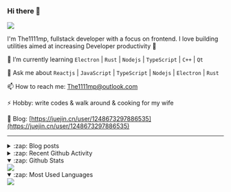 ### Hi there 👋

![](https://komarev.com/ghpvc/?username=1111mp&color=green)

I'm The1111mp, fullstack developer with a focus on frontend. I love building utilities aimed at increasing Developer productivity 🙌

🌱 I’m currently learning `Electron` | `Rust` | `Nodejs` | `TypeScript` | `C++` | `Qt`

💬 Ask me about `Reactjs` | `JavaScript` | `TypeScript` | `Nodejs` | `Electron` | `Rust`

📫 How to reach me: <a href="mailto:The1111mp@outlook.com">The1111mp@outlook.com</a>

⚡ Hobby: write codes & walk around & cooking for my wife

📖 Blog: [https://juejin.cn/user/1248673297886535](https://juejin.cn/user/1248673297886535)

***

<details>
  <summary>:zap: Blog posts</summary>

  - [这里有从零开始构建现代化前端UI组件库所需要的一切](https://juejin.cn/post/7324011329883045915)
  - [使用 nvm-desktop 轻松安装和管理多个 node 版本](https://juejin.cn/post/7267791228872179727)
  - [Electron 中集成 SQLite3 数据库的最佳实践](https://juejin.cn/post/7202807471881306172)
  - [从0开发IM，单聊群聊在线离线消息以及消息的已读未读功能](https://juejin.cn/post/7202583557751865401)
  - [Electron（网页）中实现接近微信消息发送体验的消息输入框及界面](https://juejin.cn/post/7252505446396575781)
  - [Qt中基于QWebEngineView和QWebChannel实现与web的交互](https://juejin.cn/post/7238423148555501629)
</details>

<details>
  <summary>:zap: Recent Github Activity</summary>

  <!--START_SECTION:activity-->
1. 🗣 Commented on [#164](https://github.com/1111mp/nvm-desktop/issues/164#issuecomment-2680392137) in [1111mp/nvm-desktop](https://github.com/1111mp/nvm-desktop)
2. 🗣 Commented on [#164](https://github.com/1111mp/nvm-desktop/issues/164#issuecomment-2680307908) in [1111mp/nvm-desktop](https://github.com/1111mp/nvm-desktop)
3. 🗣 Commented on [#164](https://github.com/1111mp/nvm-desktop/issues/164#issuecomment-2677711134) in [1111mp/nvm-desktop](https://github.com/1111mp/nvm-desktop)
4. 🗣 Commented on [#12583](https://github.com/tauri-apps/tauri/issues/12583#issuecomment-2675977274) in [tauri-apps/tauri](https://github.com/tauri-apps/tauri)
5. 💪 Opened PR [#1058](https://github.com/tauri-apps/tao/pull/1058) in [tauri-apps/tao](https://github.com/tauri-apps/tao)
6. 🗣 Commented on [#12480](https://github.com/tauri-apps/tauri/pull/12480#issuecomment-2655353743) in [tauri-apps/tauri](https://github.com/tauri-apps/tauri)
7. 🗣 Commented on [#163](https://github.com/1111mp/nvm-desktop/issues/163#issuecomment-2650227186) in [1111mp/nvm-desktop](https://github.com/1111mp/nvm-desktop)
8. 🗣 Commented on [#133](https://github.com/1111mp/nvm-desktop/issues/133#issuecomment-2648045448) in [1111mp/nvm-desktop](https://github.com/1111mp/nvm-desktop)
9. 🔒 Closed issue [#133](https://github.com/1111mp/nvm-desktop/issues/133) in [1111mp/nvm-desktop](https://github.com/1111mp/nvm-desktop)
10. 🗣 Commented on [#155](https://github.com/1111mp/nvm-desktop/issues/155#issuecomment-2648042759) in [1111mp/nvm-desktop](https://github.com/1111mp/nvm-desktop)
  <!--END_SECTION:activity-->
</details>

<details open>
  <summary>:zap: Github Stats</summary>

  <img align="center" src="https://github-readme-stats-sigma-five.vercel.app/api?username=1111mp&show_icons=true&hide_border=true&theme=gruvbox" />
</details>

<details open>
  <summary>:zap: Most Used Languages</summary>

  <img align="center" src="https://github-readme-stats-sigma-five.vercel.app/api/top-langs/?username=1111mp&layout=compact&show_icons=true&hide_border=true&theme=gruvbox" />
</details>


<!--
**1111mp/1111mp** is a ✨ _special_ ✨ repository because its `README.md` (this file) appears on your GitHub profile.

Here are some ideas to get you started:

- 🔭 I’m currently working on ...
- 🌱 I’m currently learning ...
- 👯 I’m looking to collaborate on ...
- 🤔 I’m looking for help with ...
- 💬 Ask me about ...
- 📫 How to reach me: ...
- 😄 Pronouns: ...
- ⚡ Fun fact: ...
-->

